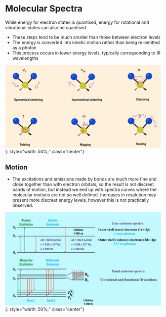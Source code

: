 # Molecular Spectra

While energy for electron states is quantised, energy for rotational and vibrational states can also be quantised

* These steps tend to be much smaller than those between electron levels
* The energy is converted into kinetic motion rather than being re-emitted as a photon
* This process  occurs in lower energy levels, typically corresponding to IR wavelengths

![!2.1](5.1.png){: style="width: 50%;" class="center"}

## Motion

* The excitations and emissions made by bonds are much more fine and close together than with electron orbitals, so the result is not discreet bands of motion, but instead we end up with spectra curves where the molecular motions are not so well defined.
Increases in resolution may present more discreet energy levels, however this is not practically observed.

![!2.1](5.2.png){: style="width: 50%;" class="center"}